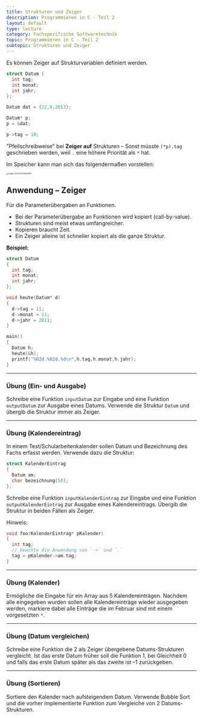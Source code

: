 ```yaml
---
title: Strukturen und Zeiger
description: Programmieren in C - Teil 2
layout: default
type: lecture
category: Fachspezifische Softwaretechnik
topic: Programmieren in C - Teil 2
subtopic: Strukturen und Zeiger
---
```


Es können Zeiger auf Strukturvariablen definiert werden.

```c
struct Datum {
  int tag;
  int monat;
  int jahr;
};
```


```c
Datum dat = {22,9,2013};

Datum* p;
p = &dat;

p->tag = 10;
```

"Pfeilschreibweise" bei **Zeiger auf** Strukturen – Sonst müsste `(*p).tag` geschrieben werden, weil `.` eine höhere Priorität als `*` hat.

Im Speicher kann man sich das folgendermaßen vorstellen:

<img src="fig/image-20201102100600908.png" alt="image-20201102100600908" style="zoom:33%;" />





## Anwendung – Zeiger
Für die Parameterübergaben an Funktionen.

- Bei der Parameterübergabe an Funktionen wird kopiert (call-by-value).
- Strukturen sind meist etwas umfangreicher.
- Kopieren braucht Zeit.
- Ein Zeiger alleine ist schneller kopiert als die ganze Struktur.


**Beispiel:**

```c
struct Datum
{
  int tag;
  int monat;
  int jahr;
};
```


```c
void heute(Datum* d)
{
  d->tag = 11;
  d->monat = 11;
  d->jahr = 2011;
}
```


```c
main()
{
  Datum h;
  heute(&h);
  printf("%02d.%02d.%d\n",h.tag,h.monat,h.jahr);
}
```



---

### Übung (Ein- und Ausgabe)

Schreibe eine Funktion `inputDatum` zur Eingabe und eine Funktion `outputDatum` zur Ausgabe eines Datums. Verwende die Struktur `Datum` und übergib die Struktur immer als Zeiger.



---

### Übung (Kalendereintrag)

In einem Test/Schularbeitenkalender sollen Datum und Bezeichnung des Fachs erfasst werden. Verwende dazu die Struktur:

```c++
struct KalenderEintrag
{
  Datum am;
  char bezeichnung[50];  
};
```

Schreibe eine Funktion `inputKalenderEintrag` zur Eingabe und eine Funktion `outputKalenderEintrag` zur Ausgabe eines Kalendereintrags. Übergib die Struktur in beiden Fällen als Zeiger.

Hinweis:

```c++
void foo(KalenderEintrag* pKalender) 
{
  int tag;
  // beachte die Anwendung von `->` und `.`
  tag = pKalender->am.tag;
}
```



---

### Übung (Kalender)

Ermögliche die Eingabe für ein Array aus 5 Kalendereinträgen. Nachdem alle eingegeben wurden sollen alle Kalendereinträge wieder ausgegeben werden, markiere dabei alle Einträge die im Februar sind mit einem vorgesetzten  `*`.



---

### Übung (Datum vergleichen)

Schreibe eine Funktion die 2 als Zeiger übergebene Datums-Strukturen vergleicht.
Ist das erste Datum früher soll die Funktion 1, bei Gleichheit 0 und falls das erste Datum später als das zweite ist –1 zurückgeben.



---

### Übung (Sortieren)

Sortiere den Kalender nach aufsteigendem Datum. Verwende Bubble Sort und die vorher implementierte Funktion zum Vergleiche von 2 Datums-Strukturen.





 
